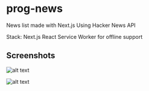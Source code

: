 # prog-news

News list made with Next.js
Using Hacker News API

Stack:
Next.js
React
Service Worker for offline support

## Screenshots
![alt text](https://github.com/lbgrd/prog-news/static/img/prog-news-1.png "Prog News - Screenshot 1")

![alt text](https://github.com/lbgrd/prog-news/static/img/prog-news-2.png "Prog News - Screenshot 2")
